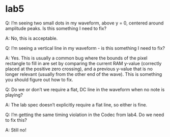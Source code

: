 # lab5

Q: I’m seeing two small dots in my waveform, above y = 0, centered around amplitude peaks. Is this something I need to fix?
    
A: No, this is acceptable.
    
Q: I’m seeing a vertical line in my waveform - is this something I need to fix?
    
A: Yes. This is usually a common bug where the bounds of the pixel rectangle to fill in are set by comparing the current RAM y-value (correctly placed at the positive zero crossing), and a previous y-value that is no longer relevant (usually from the other end of the wave). This is something you should figure out how to fix.
    
Q: Do we or don’t we require a flat, DC line in the waveform when no note is playing?
    
A: The lab spec doesn’t explicitly require a flat line, so either is fine.
     
Q: I’m getting the same timing violation in the Codec from lab4. Do we need to fix this?
    
A: Still no!
